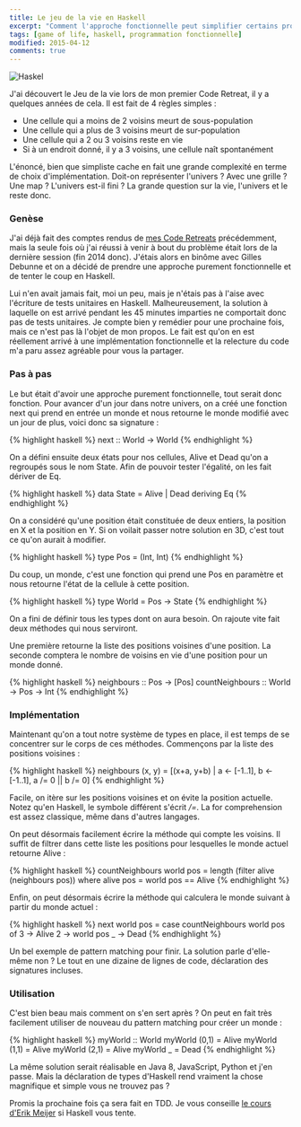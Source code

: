 ```yaml
---
title: Le jeu de la vie en Haskell
excerpt: "Comment l'approche fonctionnelle peut simplifier certains problèmes"
tags: [game of life, haskell, programmation fonctionnelle]
modified: 2015-04-12
comments: true
---
```


![Haskel]({{site.url}}/images/Haskell-Logo.svg)

J'ai découvert le Jeu de la vie lors de mon premier Code Retreat, il y a quelques années de cela. Il est fait de 4 règles simples :

* Une cellule qui a moins de 2 voisins meurt de sous-population
* Une cellule qui a plus de 3 voisins meurt de sur-population
* Une cellule qui a 2 ou 3 voisins reste en vie
* Si à un endroit donné, il y a 3 voisins, une cellule naît spontanément

L'énoncé, bien que simpliste cache en fait une grande complexité en terme de choix d'implémentation. Doit-on représenter l'univers ? Avec une grille ? Une map ? L'univers est-il fini ? La grande question sur la vie, l'univers et le reste donc.

### Genèse

J'ai déjà fait des comptes rendus de [mes Code Retreats]({{site.url}}/code-retreat-2011/) précédemment, mais la seule fois où j'ai réussi à venir à bout du problème était lors de la dernière session (fin 2014 donc). J'étais alors en binôme avec Gilles Debunne et on a décidé de prendre une approche purement fonctionnelle et de tenter le coup en Haskell.

Lui n'en avait jamais fait, moi un peu, mais je n'étais pas à l'aise avec l'écriture de tests unitaires en Haskell. Malheureusement, la solution à laquelle on est arrivé pendant les 45 minutes imparties ne comportait donc pas de tests unitaires. Je compte bien y remédier pour une prochaine fois, mais ce n'est pas là  l'objet de mon propos. Le fait est qu'on en est réellement arrivé à une implémentation fonctionnelle et la relecture du code m'a paru assez agréable pour vous la partager.

### Pas à pas

Le but était d'avoir une approche purement fonctionnelle, tout serait donc fonction. Pour avancer d'un jour dans notre univers, on a créé une fonction next qui prend en entrée un monde et nous retourne le monde modifié avec un jour de plus, voici donc sa signature :

{% highlight haskell %}
next :: World -> World
{% endhighlight %}

On a défini ensuite deux états pour nos cellules, Alive et Dead qu'on a regroupés sous le nom State.
Afin de pouvoir tester l'égalité, on les fait dériver de Eq.

{% highlight haskell %}
data State = Alive | Dead
	deriving Eq
{% endhighlight %}

On a considéré qu'une position était constituée de deux entiers, la position en X et la position en Y. Si on voilait passer notre solution en 3D, c'est tout ce qu'on aurait à modifier.

{% highlight haskell %}
type Pos = (Int, Int)
{% endhighlight %}

Du coup, un monde, c'est une fonction qui prend une Pos en paramètre et nous retourne l'état de la cellule à cette position.

{% highlight haskell %}
type World = Pos -> State
{% endhighlight %}

On a fini de définir tous les types dont on aura besoin.
On rajoute vite fait deux méthodes qui nous serviront.

Une première retourne la liste des positions voisines d'une position.
La seconde comptera le nombre de voisins en vie d'une position pour un monde donné.

{% highlight haskell %}
neighbours :: Pos -> [Pos]
countNeighbours :: World -> Pos -> Int
{% endhighlight %}

### Implémentation

Maintenant qu'on a tout notre système de types en place, il est temps de se concentrer sur le corps de ces méthodes.
Commençons par la liste des positions voisines :

{% highlight haskell %}
neighbours (x, y) = [(x+a, y+b) | a <- [-1..1], b <- [-1..1], a /= 0 || b /= 0]
{% endhighlight %}

Facile, on itère sur les positions voisines et on évite la position actuelle. Notez qu'en Haskell, le symbole différent s'écrit _/=_. La for comprehension est assez classique, même dans d'autres langages.

On peut désormais facilement écrire la méthode qui compte les voisins. Il suffit de filtrer dans cette liste les positions pour lesquelles le monde actuel retourne Alive :

{% highlight haskell %}
countNeighbours world pos = length (filter alive (neighbours pos))
    where alive pos = world pos == Alive
{% endhighlight %}

Enfin, on peut désormais écrire la méthode qui calculera le monde suivant à partir du monde actuel :

{% highlight haskell %}
next world pos = case countNeighbours world pos of
    3 -> Alive
    2 -> world pos
    _ -> Dead
{% endhighlight %}

Un bel exemple de pattern matching pour finir.
La solution parle d'elle-même non ? Le tout en une dizaine de lignes de code, déclaration des signatures incluses.

### Utilisation

C'est bien beau mais comment on s'en sert après ?
On peut en fait très facilement utiliser de nouveau du pattern matching pour créer un monde :


{% highlight haskell %}
myWorld :: World
myWorld (0,1) = Alive
myWorld (1,1) = Alive
myWorld (2,1) = Alive
myWorld _ = Dead
{% endhighlight %}

La même solution serait réalisable en Java 8, JavaScript, Python et j'en passe. Mais la déclaration de types d'Haskell rend vraiment la chose magnifique et simple vous ne trouvez pas ?

Promis la prochaine fois ça sera fait en TDD. Je vous conseille [le cours d'Erik Meijer](https://www.edx.org/course/introduction-functional-programming-delftx-fp101x-0) si Haskell vous tente.
